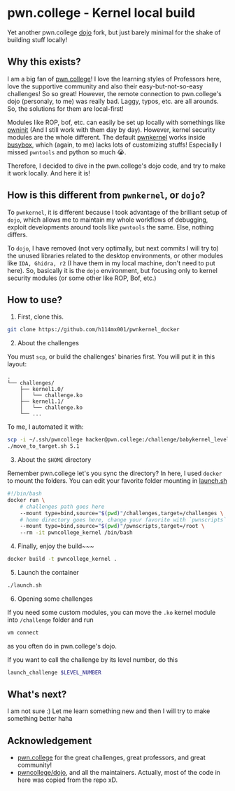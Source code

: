 # pwn.college - Kernel local build

Yet another pwn.college [dojo](https://github.com/pwncollege/dojo) fork, but just barely minimal for the shake of building stuff locally!

## Why this exists?

I am a big fan of [pwn.college](https://pwn.college)! I love the learning styles of Professors here, love the supportive community and also their easy-but-not-so-easy challenges! So so great! However, the remote connection to pwn.college's dojo (personaly, to me) was really bad. Laggy, typos, etc. are all arounds. So, the solutions for them are local-first! 

Modules like ROP, bof, etc. can easily be set up locally with somethings like [pwninit](https://github.com/io12/pwninit) (And I still work with them day by day). However, kernel security modules are the whole different. The default [pwnkernel](https://github.com/pwncollege/pwnkernel) works inside [busybox](https://www.busybox.net/), which (again, to me) lacks lots of customizing stuffs! Especially I missed `pwntools` and python so much 😭. 

Therefore, I decided to dive in the pwn.college's dojo code, and try to make it work locally. And here it is!

## How is this different from `pwnkernel`, or `dojo`? 

To `pwnkernel`, it is different because I took advantage of the brilliant setup of `dojo`, which allows me to maintain my whole workflows of debugging, exploit developments around tools like `pwntools` the same. Else, nothing differs. 

To `dojo`, I have removed (not very optimally, but next commits I will try to) the unused libraries related to the desktop environments, or other modules like `IDA, Ghidra, r2` (I have them in my local machine, don't need to put here). So, basically it is the `dojo` environment, but focusing only to kernel security modules (or some other like ROP, Bof, etc.)

## How to use? 

1. First, clone this. 

```bash
git clone https://github.com/h114mx001/pwnkernel_docker
```
2. About the challenges

You must `scp`, or build the challenges' binaries first. You will put it in this layout:

```
.
└── challenges/
    ├── kernel1.0/
    │   └── challenge.ko
    ├── kernel1.1/
    │   └── challenge.ko
    └── ...
```

To me, I automated it with:

```bash
scp -i ~/.ssh/pwncollege hacker@pwn.college:/challenge/babykernel_level5.1.ko . 
./move_to_target.sh 5.1
```

3. About the `$HOME` directory

Remember pwn.college let's you sync the directory? In here, I used `docker` to mount the folders. You can edit your favorite folder mounting in [launch.sh](./launch.sh)

```bash
#!/bin/bash
docker run \
    # challenges path goes here
    --mount type=bind,source="$(pwd)"/challenges,target=/challenges \   
    # home directory goes here, change your favorite with `pwnscripts`
    --mount type=bind,source="$(pwd)"/pwnscripts,target=/root \  
    --rm -it pwncollege_kernel /bin/bash
```

4. Finally, enjoy the build~~~

```bash
docker build -t pwncollege_kernel .
```

5. Launch the container

```bash
./launch.sh
```
6. Opening some challenges

If you need some custom modules, you can move the `.ko` kernel module into `/challenge` folder and run 

```bash 
vm connect
```
as you often do in pwn.college's dojo.

If you want to call the challenge by its level number, do this

```bash 
launch_challenge $LEVEL_NUMBER
```

## What's next?

I am not sure :) Let me learn something new and then I will try to make something better haha


## Acknowledgement

- [pwn.college](https://pwn.college) for the great challenges, great professors, and great community! 
- [pwncollege/dojo](https://github.com/pwncollege/dojo), and all the maintainers. Actually, most of the code in here was copied from the repo xD. 


